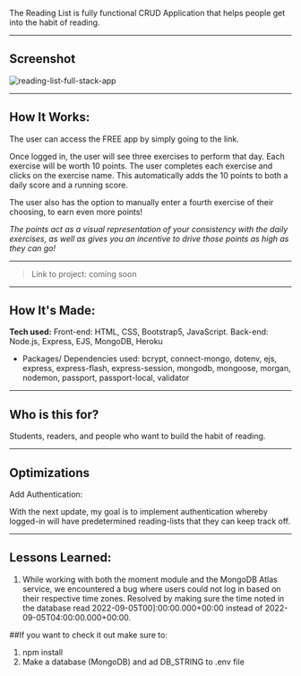 
The Reading List is fully functional CRUD Application that helps people get into the habit of reading.


---
## Screenshot

![reading-list-full-stack-app](https://user-images.githubusercontent.com/86321333/189157558-a684a07c-dc1c-4bbf-8515-e996df623a00.png)


---
## How It Works:

The user can access the FREE app by simply going to the link. 

Once logged in, the user will see three exercises to perform that day. Each exercise will be worth 10 points. The user completes each exercise and clicks on the exercise name. This automatically adds the 10 points to both a daily score and a running score.

The user also has the option to manually enter a fourth exercise of their choosing, to earn even more points!

*The points act as a visual representation of your consistency with the daily exercises, as well as gives you an incentive to drive those points as high as they can go!*

---

> Link to project: coming soon

---

## How It's Made:

**Tech used:** Front-end: HTML, CSS, Bootstrap5, JavaScript. 
               Back-end:  Node.js, Express, EJS, MongoDB, Heroku

- Packages/ Dependencies used: bcrypt, connect-mongo, dotenv, ejs, express, express-flash, express-session, mongodb, mongoose, morgan, nodemon, passport, passport-local, validator

---

## Who is this for?

Students, readers, and people who want to build the habit of reading.



---

## Optimizations

Add Authentication:

With the next update, my goal is to implement authentication whereby logged-in will have predetermined reading-lists that they can keep track off. 

---

## Lessons Learned:

1. While working with both the moment module and the MongoDB Atlas service, we encountered a bug where users could not log in based on their respective time zones. Resolved by making sure the time noted in the database read 2022-09-05T00]:00:00.000+00:00 instead of 2022-09-05T04:00:00.000+00:00.


##If you want to check it out make sure to:

1. npm install
2. Make a database (MongoDB) and ad DB_STRING to .env file
